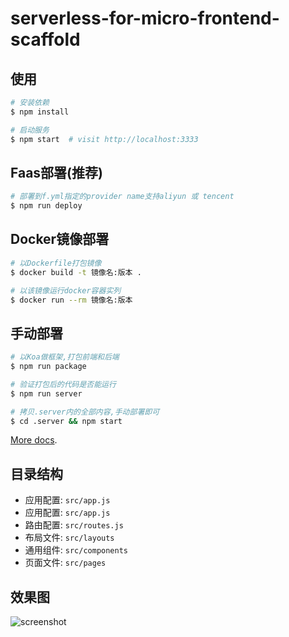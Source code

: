# serverless-for-micro-frontend-scaffold

## 使用

```bash
# 安装依赖
$ npm install

# 启动服务
$ npm start  # visit http://localhost:3333
```

## Faas部署(推荐)

```bash
# 部署到f.yml指定的provider name支持aliyun 或 tencent
$ npm run deploy
```

## Docker镜像部署

```bash
# 以Dockerfile打包镜像
$ docker build -t 镜像名:版本 .

# 以该镜像运行docker容器实列
$ docker run --rm 镜像名:版本
```

## 手动部署

```bash
# 以Koa做框架,打包前端和后端
$ npm run package

# 验证打包后的代码是否能运行
$ npm run server

# 拷贝.server内的全部内容,手动部署即可
$ cd .server && npm start
```

[More docs](https://ice.work/docs/guide/advance/faas).

## 目录结构

- 应用配置: `src/app.js`
- 应用配置: `src/app.js`
- 路由配置: `src/routes.js`
- 布局文件: `src/layouts`
- 通用组件: `src/components`
- 页面文件: `src/pages`

## 效果图

![screenshot](https://github.com/xuybin/serverless-for-micro-frontend-scaffold/blob/master/screenshot.png)
